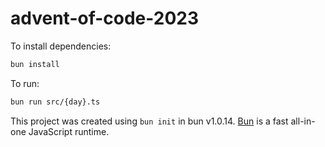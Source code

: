 # advent-of-code-2023

To install dependencies:

```bash
bun install
```

To run:

```bash
bun run src/{day}.ts
```

This project was created using `bun init` in bun v1.0.14. [Bun](https://bun.sh) is a fast all-in-one JavaScript runtime.
